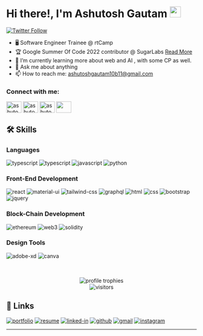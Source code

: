 # Hi there!, I'm Ashutosh Gautam <img src="https://media.giphy.com/media/hvRJCLFzcasrR4ia7z/giphy.gif" width="29px" height="29px">


[![Twitter Follow](https://img.shields.io/twitter/follow/ashutoshhgautam?color=1DA1F2&logo=twitter&style=for-the-badge)](https://twitter.com/intent/follow?original_referer=https%3A%2F%2Fgithub.com%2FTraitor000&screen_name=ashutoshgautams)

- 🖥️ Software Engineer Trainee @ rtCamp 
- 🏆 Google Summer Of Code 2022 contributor @ SugarLabs [Read More](https://summerofcode.withgoogle.com/archive/2022/projects/oiE2yRSV) 
- 🌱 I’m currently learning more about web and AI , with some CP as well.
- 💬 Ask me about anything
- 📫 How to reach me: ashutoshgautam10b11@gmail.com


<h3 align="left">Connect with me:</h3>
<p align="left">
<a href="https://twitter.com/ashutoshgautams" target="blank"><img align="center" src="https://raw.githubusercontent.com/rahuldkjain/github-profile-readme-generator/master/src/images/icons/Social/twitter.svg" alt="ashutoshhgautam" height="30" width="40" /></a>
<a href="https://linkedin.com/in/ashutosh-gautam-3747b3179" target="blank"><img align="center" src="https://raw.githubusercontent.com/rahuldkjain/github-profile-readme-generator/master/src/images/icons/Social/linked-in-alt.svg" alt="ashutosh-gautam" height="30" width="40" /></a>
<a href="https://www.instagram.com/ashutoshgautam1203/" target="blank"><img align="center" src="https://raw.githubusercontent.com/rahuldkjain/github-profile-readme-generator/master/src/images/icons/Social/instagram.svg" alt="ashutosh___gautam" height="30" width="40" /></a>
 <a href="mailto:ashutoshgautam10b11@gmail.com" target="blank"><img align="center" src="https://upload.wikimedia.org/wikipedia/commons/7/7e/Gmail_icon_%282020%29.svg" height="30" width="40" /></a>
</p>

## 🛠️ Skills

### Languages

![typescript](https://img.shields.io/badge/C-3178C6?style=for-the-badge&logo=C&logoColor=white)
![typescript](https://img.shields.io/badge/c++-3178C6?style=for-the-badge&logo=c++&logoColor=white)
![javascript](https://img.shields.io/badge/JavaScript-323330?style=for-the-badge&logo=javascript&logoColor=F7DF1E)
![python](https://img.shields.io/badge/Python-3776AB?style=for-the-badge&logo=python&logoColor=white)

### Front-End Development

![react](https://img.shields.io/badge/React-20232A?style=for-the-badge&logo=react&logoColor=61DAFB)
![material-ui](https://img.shields.io/badge/Material_UI-0081CB?style=for-the-badge&logo=mui&logoColor=white)
![tailwind-css](https://img.shields.io/badge/tailwind_css-06B6D4?style=for-the-badge&logo=tailwind-css&logoColor=white)
![graphql](https://img.shields.io/badge/GraphQL-E434AA?style=for-the-badge&logo=graphql&logoColor=white)
![html](https://img.shields.io/badge/HTML5-E34F26?style=for-the-badge&logo=html5&logoColor=white)
![css](https://img.shields.io/badge/CSS3-1572B6?style=for-the-badge&logo=css3&logoColor=white)
![bootstrap](https://img.shields.io/badge/Bootstrap-563D7C?style=for-the-badge&logo=bootstrap&logoColor=white)
![jquery](https://img.shields.io/badge/jQuery-0769AD?style=for-the-badge&logo=jquery&logoColor=white)

### Block-Chain Development

![ethereum](https://img.shields.io/badge/Ethereum-3C3C3D?style=for-the-badge&logo=ethereum&logoColor=white)
![web3](https://img.shields.io/badge/Web_3-F16822?style=for-the-badge&logo=web3.js&logoColor=white)
![solidity](https://img.shields.io/badge/Solidity-363636?style=for-the-badge&logo=solidity&logoColor=white)

### Design Tools

![adobe-xd](https://img.shields.io/badge/adobe_xd-470137?style=for-the-badge&logo=adobe-xd&logoColor=white)
![canva](https://img.shields.io/badge/canva-00C4CC?style=for-the-badge&logo=canva&logoColor=white)

<br />
<br />
<div align="center">
    <img src="https://github-profile-trophy.vercel.app/?username=Traitor000&row=1&column=6&margin-h=8&theme=darkhub&count_private=true&margin-w=15&no-frame=true" alt="profile trophies" />
    <br />
<!--     <img src="https://github-readme-stats.vercel.app/api?username=Traitor000&show_icons=true&hide_border=true" alt="Ashutosh Gautam's GitHub Stats">
    <br /> -->
    <img src="https://visitor-badge.laobi.icu/badge?page_id=Traitor000.Traitor00" alt="visitors">
</div>

## 🔗 Links

[![portfolio](https://img.shields.io/badge/Portfolio-5340ff?style=for-the-badge&logo=Google-chrome&logoColor=white)](https://traitor000.github.io/Ashutosh-Gautam-Portfolio-/)
[![resume](https://img.shields.io/badge/Resume-4285F4?style=for-the-badge&logo=read-the-docs&logoColor=white)](https://drive.google.com/file/d/107u8v5y9zlkv1sVCEUO6Oqv4-u-sYtbx/view?usp=sharing)
[![linked-in](https://img.shields.io/badge/Linked_In-0077B5?style=for-the-badge&logo=LinkedIn&logoColor=white)](https://www.linkedin.com/in/ashutosh-gautam-3747b3179/)
[![github](https://img.shields.io/badge/GitHub-000000?style=for-the-badge&logo=GitHub&logoColor=white)](https://github.com/Traitor000)
[![gmail](https://img.shields.io/badge/Gmail-D14836?style=for-the-badge&logo=Gmail&logoColor=white)](mailto:ashutoshgautam10b11@gmail.com)
[![instagram](https://img.shields.io/badge/Instagram-E4405F?style=for-the-badge&logo=instagram&logoColor=white)](https://www.instagram.com/ashutoshgautam1203/)

---
